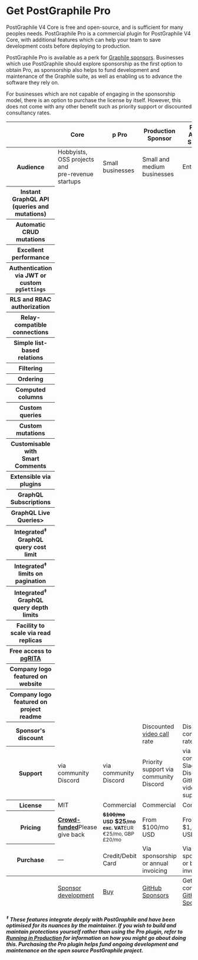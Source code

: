 # Get PostGraphile Pro

PostGraphile V4 Core is free and open-source, and is sufficient for many peoples needs.
PostGraphile Pro is a commercial plugin for PostGraphile V4 Core, with additional features which can
help your team to save development costs before deploying to production.

PostGraphile Pro is available as a perk for [Graphile sponsors](https://graphile.org/sponsor/).
Businesses which use PostGraphile should explore sponsorship as the first option to obtain
Pro, as sponsorship also helps to fund development and maintenance of the Graphile suite, as well
as enabling us to advance the software they rely on.

For businesses which are not capable of engaging in the sponsorship model, there is an option to purchase the
license by itself. However, this does not come with any other benefit such as priority support or
discounted consultancy rates.

<table class='pricing-table'>
  <thead>

<tr>
  <th></th>
  <th><span class="f3 fab fa-github"></span> Core</th>
  <th><span class='plan-pro'><span class='first-letter'>p</span></span> Pro</th>
  <th>Production Sponsor</th>
  <th>Private Advisor Sponsor</th>
</tr>

</thead>
<tbody>

<tr>
  <th>Audience</th>
  <td>Hobbyists, OSS projects and<br />pre-revenue startups</td>
  <td>Small businesses</td>
  <td>Small and medium businesses</td>
  <td>Enterprise</td>
</tr>

<tr>
  <th>Instant GraphQL API<br />(queries and mutations)</th>
  <td><Icon icon="fa-solid fa-circle-check" size="lg"/></td>
  <td><Icon icon="fa-solid fa-circle-check" size="lg"/></td>
  <td><Icon icon="fa-solid fa-circle-check" size="lg"/></td>
  <td><Icon icon="fa-solid fa-circle-check" size="lg"/></td>
</tr>

<tr>
  <th>Automatic CRUD mutations</th>
  <td><Icon icon="fa-solid fa-circle-check" size="lg"/></td>
  <td><Icon icon="fa-solid fa-circle-check" size="lg"/></td>
  <td><Icon icon="fa-solid fa-circle-check" size="lg"/></td>
  <td><Icon icon="fa-solid fa-circle-check" size="lg"/></td>
</tr>

<tr>
  <th>Excellent performance</th>
  <td><Icon icon="fa-solid fa-circle-check" size="lg"/></td>
  <td><Icon icon="fa-solid fa-circle-check" size="lg"/></td>
  <td><Icon icon="fa-solid fa-circle-check" size="lg"/></td>
  <td><Icon icon="fa-solid fa-circle-check" size="lg"/></td>
</tr>

<tr>
  <th>Authentication via JWT or custom <code>pgSettings</code></th>
  <td><Icon icon="fa-solid fa-circle-check" size="lg"/></td>
  <td><Icon icon="fa-solid fa-circle-check" size="lg"/></td>
  <td><Icon icon="fa-solid fa-circle-check" size="lg"/></td>
  <td><Icon icon="fa-solid fa-circle-check" size="lg"/></td>
</tr>

<tr>
  <th>RLS and RBAC authorization</th>
  <td><Icon icon="fa-solid fa-circle-check" size="lg"/></td>
  <td><Icon icon="fa-solid fa-circle-check" size="lg"/></td>
  <td><Icon icon="fa-solid fa-circle-check" size="lg"/></td>
  <td><Icon icon="fa-solid fa-circle-check" size="lg"/></td>
</tr>

<tr>
  <th>Relay-compatible connections</th>
  <td><Icon icon="fa-solid fa-circle-check" size="lg"/></td>
  <td><Icon icon="fa-solid fa-circle-check" size="lg"/></td>
  <td><Icon icon="fa-solid fa-circle-check" size="lg"/></td>
  <td><Icon icon="fa-solid fa-circle-check" size="lg"/></td>
</tr>

<tr>
  <th>Simple list-based relations</th>
  <td><Icon icon="fa-solid fa-circle-check" size="lg"/></td>
  <td><Icon icon="fa-solid fa-circle-check" size="lg"/></td>
  <td><Icon icon="fa-solid fa-circle-check" size="lg"/></td>
  <td><Icon icon="fa-solid fa-circle-check" size="lg"/></td>
</tr>

<tr>
  <th>Filtering</th>
  <td><Icon icon="fa-solid fa-circle-check" size="lg"/></td>
  <td><Icon icon="fa-solid fa-circle-check" size="lg"/></td>
  <td><Icon icon="fa-solid fa-circle-check" size="lg"/></td>
  <td><Icon icon="fa-solid fa-circle-check" size="lg"/></td>
</tr>

<tr>
  <th>Ordering</th>
  <td><Icon icon="fa-solid fa-circle-check" size="lg"/></td>
  <td><Icon icon="fa-solid fa-circle-check" size="lg"/></td>
  <td><Icon icon="fa-solid fa-circle-check" size="lg"/></td>
  <td><Icon icon="fa-solid fa-circle-check" size="lg"/></td>
</tr>

<tr>
  <th>Computed columns</th>
  <td><Icon icon="fa-solid fa-circle-check" size="lg"/></td>
  <td><Icon icon="fa-solid fa-circle-check" size="lg"/></td>
  <td><Icon icon="fa-solid fa-circle-check" size="lg"/></td>
  <td><Icon icon="fa-solid fa-circle-check" size="lg"/></td>
</tr>

<tr>
  <th>Custom queries</th>
  <td><Icon icon="fa-solid fa-circle-check" size="lg"/></td>
  <td><Icon icon="fa-solid fa-circle-check" size="lg"/></td>
  <td><Icon icon="fa-solid fa-circle-check" size="lg"/></td>
  <td><Icon icon="fa-solid fa-circle-check" size="lg"/></td>
</tr>

<tr>
  <th>Custom mutations</th>
  <td><Icon icon="fa-solid fa-circle-check" size="lg"/></td>
  <td><Icon icon="fa-solid fa-circle-check" size="lg"/></td>
  <td><Icon icon="fa-solid fa-circle-check" size="lg"/></td>
  <td><Icon icon="fa-solid fa-circle-check" size="lg"/></td>
</tr>

<tr>
  <th>Customisable with<br />Smart Comments</th>
  <td><Icon icon="fa-solid fa-circle-check" size="lg"/></td>
  <td><Icon icon="fa-solid fa-circle-check" size="lg"/></td>
  <td><Icon icon="fa-solid fa-circle-check" size="lg"/></td>
  <td><Icon icon="fa-solid fa-circle-check" size="lg"/></td>
</tr>

<tr>
  <th>Extensible via plugins</th>
  <td><Icon icon="fa-solid fa-circle-check" size="lg"/></td>
  <td><Icon icon="fa-solid fa-circle-check" size="lg"/></td>
  <td><Icon icon="fa-solid fa-circle-check" size="lg"/></td>
  <td><Icon icon="fa-solid fa-circle-check" size="lg"/></td>
</tr>

<tr>
  <th>GraphQL Subscriptions</th>
  <td><Icon icon="fa-solid fa-circle-check" size="lg"/></td>
  <td><Icon icon="fa-solid fa-circle-check" size="lg"/></td>
  <td><Icon icon="fa-solid fa-circle-check" size="lg"/></td>
  <td><Icon icon="fa-solid fa-circle-check" size="lg"/></td>
</tr>

<tr>
  <th>GraphQL Live Queries></th>
  <td><Icon icon="fa-solid fa-circle-check" size="lg"/></td>
  <td><Icon icon="fa-solid fa-circle-check" size="lg"/></td>
  <td><Icon icon="fa-solid fa-circle-check" size="lg"/></td>
  <td><Icon icon="fa-solid fa-circle-check" size="lg"/></td>
</tr>

<tr>
  <th>Integrated<sup>‡</sup> GraphQL query cost limit</th>
  <td><Icon icon="fa-solid fa-circle-xmark" size="lg"/></td>
  <td><Icon icon="fa-solid fa-circle-check" size="lg"/></td>
  <td><Icon icon="fa-solid fa-circle-check" size="lg"/></td>
  <td><Icon icon="fa-solid fa-circle-check" size="lg"/></td>
</tr>

<tr>
  <th>Integrated<sup>‡</sup> limits on pagination</th>
  <td><Icon icon="fa-solid fa-circle-xmark" size="lg"/></td>
  <td><Icon icon="fa-solid fa-circle-check" size="lg"/></td>
  <td><Icon icon="fa-solid fa-circle-check" size="lg"/></td>
  <td><Icon icon="fa-solid fa-circle-check" size="lg"/></td>
</tr>

<tr>
  <th>Integrated<sup>‡</sup> GraphQL query depth limits</th>
  <td><Icon icon="fa-solid fa-circle-xmark" size="lg"/></td>
  <td><Icon icon="fa-solid fa-circle-check" size="lg"/></td>
  <td><Icon icon="fa-solid fa-circle-check" size="lg"/></td>
  <td><Icon icon="fa-solid fa-circle-check" size="lg"/></td>
</tr>

<tr>
  <th>Facility to scale via read replicas</th>
  <td><Icon icon="fa-solid fa-circle-xmark" size="lg"/></td>
  <td><Icon icon="fa-solid fa-circle-check" size="lg"/></td>
  <td><Icon icon="fa-solid fa-circle-check" size="lg"/></td>
  <td><Icon icon="fa-solid fa-circle-check" size="lg"/></td>
</tr>

<tr>
<th>Free access to <a href="https://pgrita.com">pgRITA</a></th>
  <td><Icon icon="fa-solid fa-circle-xmark" size="lg"/></td>
  <td><Icon icon="fa-solid fa-circle-xmark" size="lg"/></td>
  <td><Icon icon="fa-solid fa-circle-check" size="lg"/></td>
  <td><Icon icon="fa-solid fa-circle-check" size="lg"/></td>
</tr>

<tr>
<th>Company logo featured on website</th>
  <td><Icon icon="fa-solid fa-circle-xmark" size="lg"/></td>
  <td><Icon icon="fa-solid fa-circle-xmark" size="lg"/></td>
  <td><Icon icon="fa-solid fa-circle-check" size="lg"/></td>
  <td><Icon icon="fa-solid fa-circle-check" size="lg"/></td>
</tr>

<tr>
<th>Company logo featured on project readme</th>
  <td><Icon icon="fa-solid fa-circle-xmark" size="lg"/></td>
  <td><Icon icon="fa-solid fa-circle-xmark" size="lg"/></td>
  <td><Icon icon="fa-solid fa-circle-xmark" size="lg"/></td>
  <td><Icon icon="fa-solid fa-circle-check" size="lg"/></td>
</tr>

<tr>
<th>Sponsor's discount</th>
  <td><Icon icon="fa-solid fa-circle-xmark" size="lg"/></td>
  <td><Icon icon="fa-solid fa-circle-xmark" size="lg"/></td>
  <td>Discounted <a href="https://benjie.dev/book">video call</a> rate</td>
  <td>Discounted consultancy rate</td>
</tr>

<tr>
  <th>Support</th>
  <td>via community Discord</td>
  <td>via community Discord</td>
  <td>Priority support via community Discord</td>
  <td>via your company Slack / Discord / GitHub; video call support</td>
</tr>

<tr>
  <th>License</th>
  <td>MIT</td>
  <td>Commercial</td>
  <td>Commercial</td>
  <td>Commercial</td>
</tr>

<tr>
  <th>Pricing</th>
  <td><strong><a href='/sponsor/'>Crowd-funded</a></strong><span class='note'>Please give back</span></td>
  <td><strong><small><s>$100/mo</s> USD</small> $25<small>/mo exc. VAT</small></strong><span class='note'><small>EUR €25/mo, GBP £20/mo</small></span></td>
  <td>From $100/mo USD</td>
  <td>From $1,500/mo USD</td>
</tr>

<tr>
  <th>Purchase</th>
  <td>&mdash;</td>
  <td>Credit/Debit Card</td>
  <td>Via sponsorship or annual invoicing</td>
  <td>Via sponsorship or bespoke invoicing</td>
</tr>

  </tbody>
  <tfoot>

<tr>
  <th></th>
  <td><a class='button--solid' href='/sponsor/'>Sponsor development</a></td>
  <td><a class='button--solid' href='https://store.graphile.com'>Buy <span class='fas fa-external-link-square-alt'></span></a></td>
<td><a href="https://github.com/sponsors/benjie">GitHub Sponsors</a></td>
<td>Get in contact or <a href="https://github.com/sponsors/benjie">GitHub Sponsors</a></td>
</tr>

  </tfoot>

</table>

##### <sup>‡</sup> These features integrate deeply with PostGraphile and have been optimised for its nuances by the maintainer. If you wish to build and maintain protections yourself rather than using the Pro plugin, refer to [Running in Production](https://graphile.org/postgraphile/production/) for information on how you might go about doing this. Purchasing the Pro plugin helps fund ongoing development and maintenance on the open source PostGraphile project.
